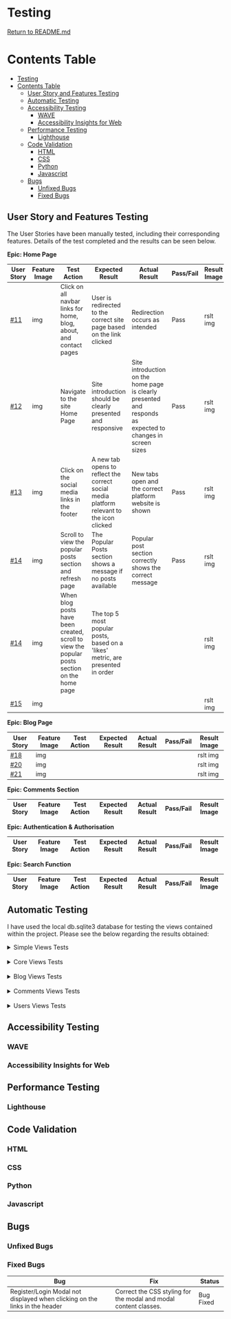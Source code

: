 # Testing

[Return to README.md](README.md)

# Contents Table
- [Testing](#testing)
- [Contents Table](#contents-table)
  - [User Story and Features Testing](#user-story-and-features-testing)
  - [Automatic Testing](#automatic-testing)
  - [Accessibility Testing](#accessibility-testing)
    - [WAVE](#wave)
    - [Accessibility Insights for Web](#accessibility-insights-for-web)
  - [Performance Testing](#performance-testing)
    - [Lighthouse](#lighthouse)
  - [Code Validation](#code-validation)
    - [HTML](#html)
    - [CSS](#css)
    - [Python](#python)
    - [Javascript](#javascript)
  - [Bugs](#bugs)
    - [Unfixed Bugs](#unfixed-bugs)
    - [Fixed Bugs](#fixed-bugs)

## User Story and Features Testing

The User Stories have been manually tested, including their corresponding features. Details of the test completed and the results can be seen below.

**Epic: Home Page**

| User Story | Feature Image | Test Action | Expected Result | Actual Result | Pass/Fail | Result Image |
| -- | -- | -- | -- | -- | -- | -- |
| [#11](https://github.com/TonichaB/cleaning-blog/issues/11) | img | Click on all navbar links for home, blog, about, and contact pages | User is redirected to the correct site page based on the link clicked | Redirection occurs as intended | Pass | rslt img |
| [#12](https://github.com/TonichaB/cleaning-blog/issues/12) | img | Navigate to the site Home Page  | Site introduction should be clearly presented and responsive  | Site introduction on the home page is clearly presented and responds as expected to changes in screen sizes  | Pass  | rslt img  |
| [#13](https://github.com/TonichaB/cleaning-blog/issues/13) | img | Click on the social media links in the footer | A new tab opens to reflect the correct social media platform relevant to the icon clicked | New tabs open and the correct platform website is shown | Pass | rslt img |
| [#14](https://github.com/TonichaB/cleaning-blog/issues/14) | img | Scroll to view the popular posts section and refresh page | The Popular Posts section shows a message if no posts available | Popular post section correctly shows the correct message | Pass | rslt img | 
| [#14](https://github.com/TonichaB/cleaning-blog/issues/14) | img | When blog posts have been created, scroll to view the popular posts section on the home page | The top 5 most popular posts, based on a 'likes' metric, are presented in order | | | rslt img |
| [#15](https://github.com/TonichaB/cleaning-blog/issues/15) | img |  |  |  |  | rslt img |

**Epic: Blog Page**

| User Story | Feature Image | Test Action | Expected Result | Actual Result | Pass/Fail | Result Image |
| -- | -- | -- | -- | -- | -- | -- |
| [#18](https://github.com/TonichaB/cleaning-blog/issues/18) | img |  |  |  |  | rslt img |
| [#20](https://github.com/TonichaB/cleaning-blog/issues/20) | img |  |  |  |  | rslt img |
| [#21](https://github.com/TonichaB/cleaning-blog/issues/21) | img |  |  |  |  | rslt img |

**Epic: Comments Section**

| User Story | Feature Image | Test Action | Expected Result | Actual Result | Pass/Fail | Result Image |
| -- | -- | -- | -- | -- | -- | -- |

**Epic: Authentication & Authorisation**

| User Story | Feature Image | Test Action | Expected Result | Actual Result | Pass/Fail | Result Image |
| -- | -- | -- | -- | -- | -- | -- |

**Epic: Search Function**

| User Story | Feature Image | Test Action | Expected Result | Actual Result | Pass/Fail | Result Image |
| -- | -- | -- | -- | -- | -- | -- |


## Automatic Testing

I have used the local db.sqlite3 database for testing the views contained within the project. Please see the below regarding the results obtained:

<details>
    <summary>Simple Views Tests</summary>
    At the start of the project I included initial tests for each of the views.py files contained in each app to ensure they were all configured correctly. Below is an example of the results obtained for the comments views designed to test for the presence of the HTTP Response "Hello World 3".<br>
    <img src="static/images/TESTING.md/simple-views-test-results.webp" width="700">

</details><br>
<details>
    <summary>Core Views Tests</summary>
</details><br>
<details>
    <summary>Blog Views Tests</summary>
</details><br>
<details>
    <summary>Comments Views Tests</summary>
</details><br>
<details>
    <summary>Users Views Tests</summary>
</details>


## Accessibility Testing

### WAVE

### Accessibility Insights for Web

## Performance Testing

### Lighthouse

## Code Validation

### HTML

### CSS

### Python

### Javascript

## Bugs

### Unfixed Bugs

### Fixed Bugs

| **Bug** | **Fix** | **Status** |
| -- | -- | -- |
| Register/Login Modal not displayed when clicking on the links in the header | Correct the CSS styling for the modal and modal content classes. | Bug Fixed |